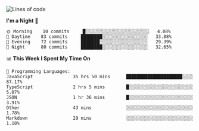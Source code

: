 <!--START_SECTION:waka-->
![Lines of code](https://img.shields.io/badge/From%20Hello%20World%20I%27ve%20Written-489672%20lines%20of%20code-blue)

**I'm a Night 🦉** 

```text
🌞 Morning    10 commits     █░░░░░░░░░░░░░░░░░░░░░░░░   4.08% 
🌆 Daytime    83 commits     ████████░░░░░░░░░░░░░░░░░   33.88% 
🌃 Evening    72 commits     ███████░░░░░░░░░░░░░░░░░░   29.39% 
🌙 Night      80 commits     ████████░░░░░░░░░░░░░░░░░   32.65%

```


📊 **This Week I Spent My Time On** 

```text
💬 Programming Languages: 
JavaScript               35 hrs 50 mins      █████████████████████░░░░   87.17% 
TypeScript               2 hrs 5 mins        █░░░░░░░░░░░░░░░░░░░░░░░░   5.07% 
JSON                     1 hr 36 mins        █░░░░░░░░░░░░░░░░░░░░░░░░   3.91% 
Other                    43 mins             ░░░░░░░░░░░░░░░░░░░░░░░░░   1.78% 
Markdown                 29 mins             ░░░░░░░░░░░░░░░░░░░░░░░░░   1.18%

```


<!--END_SECTION:waka-->
